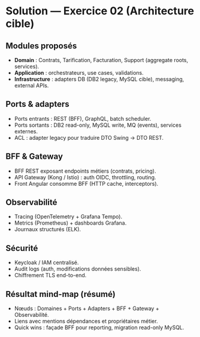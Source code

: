 # Solution — Exercice 02 (Architecture cible)

## Modules proposés
- **Domain** : Contrats, Tarification, Facturation, Support (aggregate roots, services).
- **Application** : orchestrateurs, use cases, validations.
- **Infrastructure** : adapters DB (DB2 legacy, MySQL cible), messaging, external APIs.

## Ports & adapters
- Ports entrants : REST (BFF), GraphQL, batch scheduler.
- Ports sortants : DB2 read-only, MySQL write, MQ (events), services externes.
- ACL : adapter legacy pour traduire DTO Swing → DTO REST.

## BFF & Gateway
- BFF REST exposant endpoints métiers (contrats, pricing).
- API Gateway (Kong / Istio) : auth OIDC, throttling, routing.
- Front Angular consomme BFF (HTTP cache, interceptors).

## Observabilité
- Tracing (OpenTelemetry + Grafana Tempo).
- Metrics (Prometheus) + dashboards Grafana.
- Journaux structurés (ELK).

## Sécurité
- Keycloak / IAM centralisé.
- Audit logs (auth, modifications données sensibles).
- Chiffrement TLS end-to-end.

## Résultat mind-map (résumé)
- Nœuds : Domaines + Ports + Adapters + BFF + Gateway + Observabilité.
- Liens avec mentions dépendances et propriétaires métier.
- Quick wins : façade BFF pour reporting, migration read-only MySQL.
